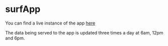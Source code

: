 # surfApp

You can find a live instance of the app [here](https://nameless-peak-20059.herokuapp.com/)

The data being served to the app is updated three times a day at 6am, 12pm and 6pm.
